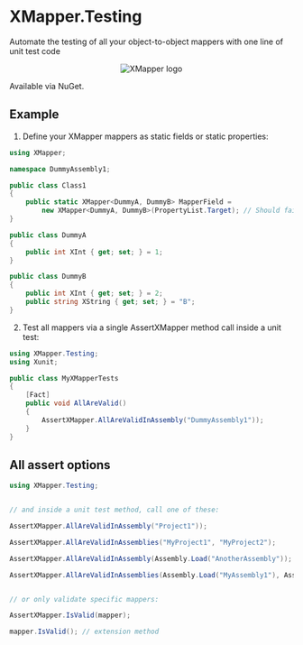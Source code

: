 # XMapper.Testing
Automate the testing of all your object-to-object mappers with one line of unit test code
<p align="center">
    <img src="https://avatars.githubusercontent.com/u/103217522?s=150&v=4" alt="XMapper logo"/>
</p>
Available via NuGet.

## Example

1. Define your XMapper mappers as static fields or static properties:
```csharp
using XMapper;

namespace DummyAssembly1;

public class Class1
{
    public static XMapper<DummyA, DummyB> MapperField =
        new XMapper<DummyA, DummyB>(PropertyList.Target); // Should fail: DummyB.XString has no match.
}

public class DummyA
{
    public int XInt { get; set; } = 1;
}

public class DummyB
{
    public int XInt { get; set; } = 2;
    public string XString { get; set; } = "B";
}
```

2. Test all mappers via a single AssertXMapper method call inside a unit test:
```csharp
using XMapper.Testing;
using Xunit;

public class MyXMapperTests
{
    [Fact]
    public void AllAreValid()
    {
        AssertXMapper.AllAreValidInAssembly("DummyAssembly1"));
    }
}

```

## All assert options
```csharp
using XMapper.Testing;


// and inside a unit test method, call one of these:

AssertXMapper.AllAreValidInAssembly("Project1"));

AssertXMapper.AllAreValidInAssemblies("MyProject1", "MyProject2");

AssertXMapper.AllAreValidInAssembly(Assembly.Load("AnotherAssembly")); 

AssertXMapper.AllAreValidInAssemblies(Assembly.Load("MyAssembly1"), Assembly.Load("MyAssembly2"));


// or only validate specific mappers:

AssertXMapper.IsValid(mapper);

mapper.IsValid(); // extension method
```
